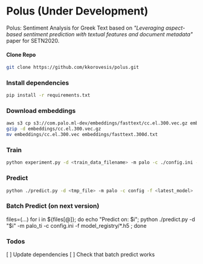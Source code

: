 # Polus (Under Development)
Polus: Sentiment Analysis for Greek Text based on *"Leveraging aspect-based sentiment prediction with textual features and document metadata"* paper for SETN2020.

#### Clone Repo
```bash
git clone https://github.com/kkorovesis/polus.git
```

### Install dependencies
```bash
pip install -r requirements.txt
```

### Download embeddings
```bash
aws s3 cp s3://com.palo.ml-dev/embeddings/fasttext/cc.el.300.vec.gz embeddings/cc.el.300.vec.gz
gzip -d embeddings/cc.el.300.vec.gz
mv embeddings/cc.el.300.vec embeddings/fasttext.300d.txt
```

### Train
```bash
python experiment.py -d <train_data_filename> -m palo -c ./config.ini -f <train_data_filename> train --epochs <num_epochs> --batch <batch_size>
```

### Predict
```bash
python ./predict.py -d <tmp_file> -m palo -c config -f <latest_model> 
```

### Batch Predict (on next version)
files=(...)
for i in ${files[@]}; do     echo "Predict on: $i"; python ./predict.py -d "$i" -m palo_ti -c config.ini -f model_registry/*.h5 ; done 

### Todos
[ ] Update dependencies
[ ] Check that batch predict works